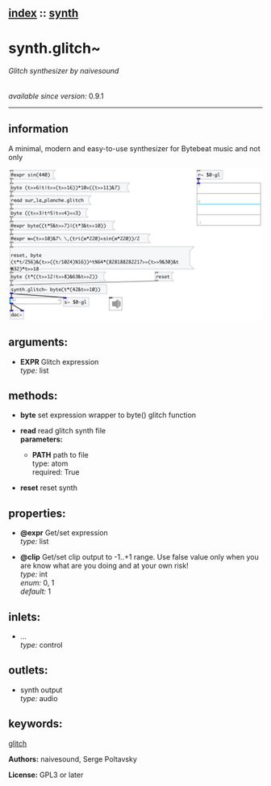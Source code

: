 [index](index.html) :: [synth](category_synth.html)
---

# synth.glitch~

###### Glitch synthesizer by naivesound

*available since version:* 0.9.1

---


## information
A minimal, modern and easy-to-use synthesizer for Bytebeat music and not
            only



[![example](../examples/img/synth.glitch~.jpg)](../examples/pd/synth.glitch~.pd)



## arguments:

* **EXPR**
Glitch expression<br>
_type:_ list<br>



## methods:

* **byte**
set expression wrapper to byte() glitch function<br>

* **read**
read glitch synth file<br>
  __parameters:__
  - **PATH** path to file<br>
    type: atom <br>
    required: True <br>

* **reset**
reset synth<br>




## properties:

* **@expr** 
Get/set expression<br>
_type:_ list<br>

* **@clip** 
Get/set clip output to -1..+1 range. Use false value only when you are know what are
you doing and at your own risk!<br>
_type:_ int<br>
_enum:_ 0, 1<br>
_default:_ 1<br>



## inlets:

* ...<br>
_type:_ control



## outlets:

* synth output<br>
_type:_ audio



## keywords:

[glitch](keywords/glitch.html)






**Authors:** naivesound, Serge Poltavsky




**License:** GPL3 or later





